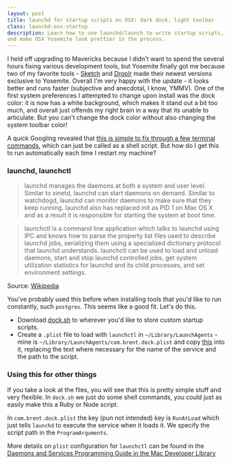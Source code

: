 ```yaml
---
layout: post
title: launchd for startup scripts on OSX: dark dock, light toolbar
class: launchd-osx-startup
description: Learn how to use launchd/launch to write startup scripts,
and make OSX Yosemite look prettier in the process.
---
```


I held off upgrading to Mavericks because I didn't want to spend the
several hours fixing various development tools, but Yosemite finally got
me because two of my favorite tools -
[Sketch](http://bohemiancoding.com/sketch/) and
[Droplr](https://droplr.com/) made their newest versions exclusive to
Yosemite. Overall I'm very happy with the update - it looks better and
runs faster (subjective and anecdotal, I know, YMMV). One of the first
system preferences I attempted to change upon install was the dock
color: it is now has a white background, which makes it stand out a bit
too much, and overall just offends my right brain in a way that its
unable to articulate. But you can't change the dock color without also
changing the system toolbar color!

A quick Googling revealed that [this is simple to fix through a few
terminal commands](http://robservatory.com/yosemite-dark-dock-and-app-switcher-with-light-menu-bar/),
which can just be called as a shell script. But how do I get this to run
automatically each time I restart my machine?

### launchd, launchctl

> launchd manages the daemons at both a system and user level. Similar
> to xinetd, launchd can start daemons on demand. Similar to watchdogd,
> launchd can monitor daemons to make sure that they keep running.
> launchd also has replaced init as PID 1 on Mac OS X and as a result it
> is responsible for starting the system at boot time.

> launchctl is a command line application which talks to launchd using
> IPC and knows how to parse the property list files used to describe
> launchd jobs, serializing them using a specialized dictionary protocol
> that launchd understands. launchctl can be used to load and unload
> daemons, start and stop launchd controlled jobs, get system
> utilization statistics for launchd and its child processes, and set
> environment settings.

Source: [Wikipedia](http://www.wikiwand.com/en/Launchd)

You've probably used this before when installing tools that you'd like
to run constantly, such `postgres`. This seems like a good fit. Let's do
this.

- Download [dock.sh](https://gist.github.com/brentvatne/632041136e2fb40527ee) to wherever you'd like
to store custom startup scripts.
- Create a `.plist` file to load with `launchctl` in
  `~/Library/LaunchAgents` - mine is
`~/Library/LaunchAgents/com.brent.dock.plist` and copy
[this](https://gist.github.com/brentvatne/6ba6a5ff7bac76dfbf6e) into it,
replacing the text where necessary for the name of the service and the
path to the script.

### Using this for other things

If you take a look at the files, you will see that this is pretty simple
stuff and very flexible. In `dock.sh` we just do some shell commands,
you could just as easily make this a Ruby or Node script.

In `com.brent.dock.plist` the key (pun not intended) key is `RunAtLoad`
which just tells `launchd` to execute the service when it loads it. We
specify the script path in the `ProgramArguments`.

More details on `plist` configuration for `launchctl` can be found in
the [Daemons and Services Programming Guide in the Mac Developer
Library](https://developer.apple.com/library/mac/documentation/MacOSX/Conceptual/BPSystemStartup/Chapters/CreatingLaunchdJobs.html#//apple_ref/doc/uid/10000172i-SW7-BCIEDDBJ)
